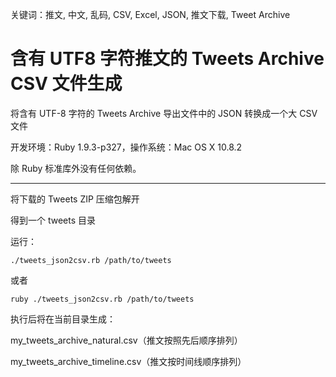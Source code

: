 关键词：推文, 中文, 乱码, CSV, Excel, JSON, 推文下载, Tweet Archive

含有 UTF8 字符推文的 Tweets Archive CSV 文件生成
============================

将含有 UTF-8 字符的 Tweets Archive 导出文件中的 JSON 转换成一个大 CSV 文件

开发环境：Ruby 1.9.3-p327，操作系统：Mac OS X 10.8.2

除 Ruby 标准库外没有任何依赖。

---

将下载的 Tweets ZIP 压缩包解开

得到一个 tweets 目录

运行：

    ./tweets_json2csv.rb /path/to/tweets

或者

    ruby ./tweets_json2csv.rb /path/to/tweets

执行后将在当前目录生成：

my_tweets_archive_natural.csv（推文按照先后顺序排列）

my_tweets_archive_timeline.csv（推文按时间线顺序排列）

